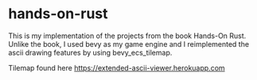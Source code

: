 # hands-on-rust

This is my implementation of the projects from the book Hands-On Rust. Unlike the book, I used bevy as my game engine and I reimplemented the ascii drawing features by using bevy_ecs_tilemap.

Tilemap found here <https://extended-ascii-viewer.herokuapp.com>
